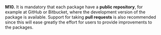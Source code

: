 **M10.** It is mandatory that each package have a **public repository**, for example at GitHub or
Bitbucket, where the development version of the package is available. Support for taking **pull
requests** is also recommended since this will ease greatly the effort for users to provide
improvements to the packages.

